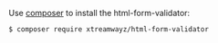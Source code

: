 Use [composer](https://getcomposer.org/) to install the html-form-validator:

```bash
$ composer require xtreamwayz/html-form-validator
```

